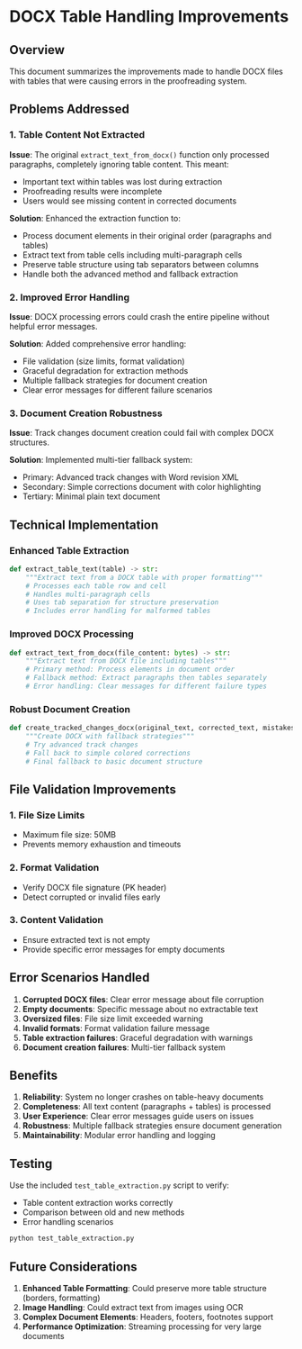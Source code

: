 # DOCX Table Handling Improvements

## Overview
This document summarizes the improvements made to handle DOCX files with tables that were causing errors in the proofreading system.

## Problems Addressed

### 1. Table Content Not Extracted
**Issue**: The original `extract_text_from_docx()` function only processed paragraphs, completely ignoring table content. This meant:
- Important text within tables was lost during extraction
- Proofreading results were incomplete
- Users would see missing content in corrected documents

**Solution**: Enhanced the extraction function to:
- Process document elements in their original order (paragraphs and tables)
- Extract text from table cells including multi-paragraph cells
- Preserve table structure using tab separators between columns
- Handle both the advanced method and fallback extraction

### 2. Improved Error Handling
**Issue**: DOCX processing errors could crash the entire pipeline without helpful error messages.

**Solution**: Added comprehensive error handling:
- File validation (size limits, format validation)
- Graceful degradation for extraction methods
- Multiple fallback strategies for document creation
- Clear error messages for different failure scenarios

### 3. Document Creation Robustness
**Issue**: Track changes document creation could fail with complex DOCX structures.

**Solution**: Implemented multi-tier fallback system:
- Primary: Advanced track changes with Word revision XML
- Secondary: Simple corrections document with color highlighting
- Tertiary: Minimal plain text document

## Technical Implementation

### Enhanced Table Extraction
```python
def extract_table_text(table) -> str:
    """Extract text from a DOCX table with proper formatting"""
    # Processes each table row and cell
    # Handles multi-paragraph cells
    # Uses tab separation for structure preservation
    # Includes error handling for malformed tables
```

### Improved DOCX Processing
```python
def extract_text_from_docx(file_content: bytes) -> str:
    """Extract text from DOCX file including tables"""
    # Primary method: Process elements in document order
    # Fallback method: Extract paragraphs then tables separately
    # Error handling: Clear messages for different failure types
```

### Robust Document Creation
```python
def create_tracked_changes_docx(original_text, corrected_text, mistakes):
    """Create DOCX with fallback strategies"""
    # Try advanced track changes
    # Fall back to simple colored corrections
    # Final fallback to basic document structure
```

## File Validation Improvements

### 1. File Size Limits
- Maximum file size: 50MB
- Prevents memory exhaustion and timeouts

### 2. Format Validation
- Verify DOCX file signature (PK header)
- Detect corrupted or invalid files early

### 3. Content Validation
- Ensure extracted text is not empty
- Provide specific error messages for empty documents

## Error Scenarios Handled

1. **Corrupted DOCX files**: Clear error message about file corruption
2. **Empty documents**: Specific message about no extractable text
3. **Oversized files**: File size limit exceeded warning
4. **Invalid formats**: Format validation failure message
5. **Table extraction failures**: Graceful degradation with warnings
6. **Document creation failures**: Multi-tier fallback system

## Benefits

1. **Reliability**: System no longer crashes on table-heavy documents
2. **Completeness**: All text content (paragraphs + tables) is processed
3. **User Experience**: Clear error messages guide users on issues
4. **Robustness**: Multiple fallback strategies ensure document generation
5. **Maintainability**: Modular error handling and logging

## Testing

Use the included `test_table_extraction.py` script to verify:
- Table content extraction works correctly
- Comparison between old and new methods
- Error handling scenarios

```bash
python test_table_extraction.py
```

## Future Considerations

1. **Enhanced Table Formatting**: Could preserve more table structure (borders, formatting)
2. **Image Handling**: Could extract text from images using OCR
3. **Complex Document Elements**: Headers, footers, footnotes support
4. **Performance Optimization**: Streaming processing for very large documents
